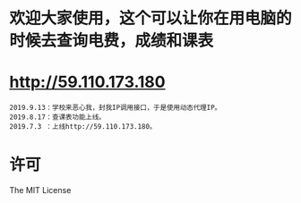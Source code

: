 #   欢迎大家使用，这个可以让你在用电脑的时候去查询电费，成绩和课表
#   http://59.110.173.180

```
2019.9.13：学校来恶心我，封我IP调用接口，于是使用动态代理IP。
2019.8.17：查课表功能上线。
2019.7.3 ：上线http://59.110.173.180。
```
# 许可
The MIT License
